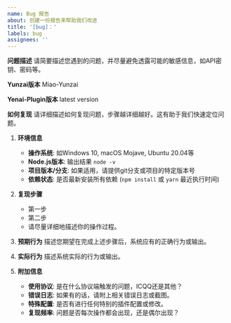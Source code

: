 ```yaml
---
name: Bug 报告
about: 创建一份报告来帮助我们改进
title: '[bug]：'
labels: bug
assignees: ''
---
```


**问题描述**
请简要描述您遇到的问题，并尽量避免透露可能的敏感信息，如API密钥、密码等。

**Yunzai版本**
Miao-Yunzai

**Yenai-Plugin版本**
latest version

**如何复现**
请详细描述如何复现问题，步骤越详细越好。这有助于我们快速定位问题。

1. **环境信息**
   - **操作系统**: 如Windows 10, macOS Mojave, Ubuntu 20.04等
   - **Node.js版本**: 输出结果 `node -v`
   - **项目版本/分支**: 如果适用，请提供git分支或项目的特定版本号
   - **依赖状态**: 是否最新安装所有依赖 (`npm install` 或 `yarn` 最近执行时间)

2. **复现步骤**
   - 第一步
   - 第二步
   - 请尽量详细地描述你的操作过程。

3. **预期行为**
   描述您期望在完成上述步骤后，系统应有的正确行为或输出。
   
4. **实际行为**
   描述系统实际的行为或输出。

5. **附加信息**
   - **使用协议**: 是在什么协议端触发的问题，ICQQ还是其他？
   - **错误日志**: 如果有的话，请附上相关错误日志或截图。
   - **特殊配置**: 是否有进行任何特别的插件配置或修改。
   - **复现频率**: 问题是否每次操作都会出现，还是偶尔出现？



